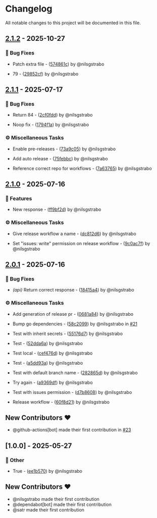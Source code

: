 # Changelog

All notable changes to this project will be documented in this file.

## [2.1.2](https://github.com/nilsgstrabo/aspnet-webapp/compare/v2.1.1..v2.1.2) - 2025-10-27

### 🐛 Bug Fixes

- Patch extra file - ([574861c](https://github.com/nilsgstrabo/aspnet-webapp/commit/574861ccc655410e65be833ebef26f2d83bc6e77)) by @nilsgstrabo

- 79 - ([29852cf](https://github.com/nilsgstrabo/aspnet-webapp/commit/29852cf9868efadb39a2748b4e504813fa05bbf8)) by @nilsgstrabo


## [2.1.1](https://github.com/nilsgstrabo/aspnet-webapp/compare/v2.1.0..v2.1.1) - 2025-07-17

### 🐛 Bug Fixes

- Return 84 - ([2cf0fdd](https://github.com/nilsgstrabo/aspnet-webapp/commit/2cf0fddfd9302cea53999a364ba1e3c813ab1ac3)) by @nilsgstrabo

- Noop fix - ([1794f1a](https://github.com/nilsgstrabo/aspnet-webapp/commit/1794f1ad8f71fe86c9a44f905c45f9d17aa18bdd)) by @nilsgstrabo


### ⚙️ Miscellaneous Tasks

- Enable pre-releases - ([73a9c05](https://github.com/nilsgstrabo/aspnet-webapp/commit/73a9c05b14b0bfcafd07050b0b80965217e1bc2d)) by @nilsgstrabo

- Add auto release - ([75febbc](https://github.com/nilsgstrabo/aspnet-webapp/commit/75febbc3f54d343a4bee4a3ab9bf151f9361c8c6)) by @nilsgstrabo

- Reference correct repo for workflows - ([7a63765](https://github.com/nilsgstrabo/aspnet-webapp/commit/7a63765b1543c8126dd0ffdf6e3c5c37c00dde00)) by @nilsgstrabo


## [2.1.0](https://github.com/nilsgstrabo/aspnet-webapp/compare/v2.0.1..v2.1.0) - 2025-07-16

### 🚀 Features

- New response - ([ff9bf2d](https://github.com/nilsgstrabo/aspnet-webapp/commit/ff9bf2d19078da539fa056b0c1a0abf1b27a33eb)) by @nilsgstrabo


### ⚙️ Miscellaneous Tasks

- Give release workflow a name - ([dc812d6](https://github.com/nilsgstrabo/aspnet-webapp/commit/dc812d667b2e543e65c144f961d55ffb4a0af92f)) by @nilsgstrabo

- Set "issues: write" permission on release workflow - ([9c0ac7f](https://github.com/nilsgstrabo/aspnet-webapp/commit/9c0ac7fb7b4cd9fb35014aa113be6e56c1ab5398)) by @nilsgstrabo


## [2.0.1](https://github.com/nilsgstrabo/aspnet-webapp/compare/v2.0.0..v2.0.1) - 2025-07-16

### 🐛 Bug Fixes

- *(api)* Return correct response - ([18415a4](https://github.com/nilsgstrabo/aspnet-webapp/commit/18415a4f5a23a28ce17638f5a6c45e2d310840fa)) by @nilsgstrabo


### ⚙️ Miscellaneous Tasks

- Add generation of release pr - ([0681a84](https://github.com/nilsgstrabo/aspnet-webapp/commit/0681a8423ae8fd2c99115e16c88e8e8b57284aec)) by @nilsgstrabo

- Bump go dependencies - ([58c2099](https://github.com/nilsgstrabo/aspnet-webapp/commit/58c2099acdcac5e6c9a74ef94620025148f0824d)) by @nilsgstrabo in [#21](https://github.com/nilsgstrabo/aspnet-webapp/pull/21)

- Test with inherit secrets - ([55176d7](https://github.com/nilsgstrabo/aspnet-webapp/commit/55176d74b3aac18be19371fa415068b6496556ba)) by @nilsgstrabo

- Test - ([52dda6a](https://github.com/nilsgstrabo/aspnet-webapp/commit/52dda6adeac2b323e6a243a1e1de4c9bee395d55)) by @nilsgstrabo

- Test local - ([cef476d](https://github.com/nilsgstrabo/aspnet-webapp/commit/cef476d4ac0fdf7d34f57898c56342b339f0c05c)) by @nilsgstrabo

- Test - ([a5dd93a](https://github.com/nilsgstrabo/aspnet-webapp/commit/a5dd93a334786087b8378bb08aad388070e9d120)) by @nilsgstrabo

- Test with default branch name - ([282865d](https://github.com/nilsgstrabo/aspnet-webapp/commit/282865d9be41974f40ae37430682f484438a6d25)) by @nilsgstrabo

- Try again - ([a9369df](https://github.com/nilsgstrabo/aspnet-webapp/commit/a9369dfcd7b554566cb7b527ddac0c34481cf51c)) by @nilsgstrabo

- Test with issues permission - ([d7b8608](https://github.com/nilsgstrabo/aspnet-webapp/commit/d7b86082d9237dd7c9aaa6df81410cf93462976e)) by @nilsgstrabo

- Release workflow - ([60f8d21](https://github.com/nilsgstrabo/aspnet-webapp/commit/60f8d212c862fcfbf54aaceb5c3c31a08eaa5b32)) by @nilsgstrabo


## New Contributors ❤️

* @github-actions[bot] made their first contribution in [#23](https://github.com/nilsgstrabo/aspnet-webapp/pull/23)
## [1.0.0] - 2025-05-27

### 💼 Other

- True - ([ee1b570](https://github.com/nilsgstrabo/aspnet-webapp/commit/ee1b570842dbdcbcfb7688e28b5be24dbd26f677)) by @nilsgstrabo


## New Contributors ❤️

* @nilsgstrabo made their first contribution
* @dependabot[bot] made their first contribution
* @satr made their first contribution
<!-- generated by git-cliff -->
